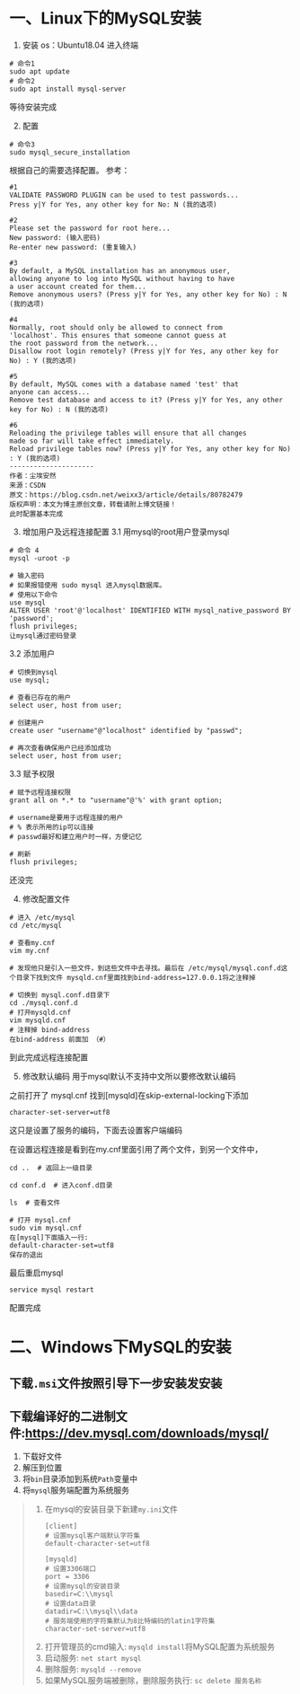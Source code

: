 # 一、Linux下的MySQL安装

1. 安装
os：Ubuntu18.04
进入终端
```shell
# 命令1
sudo apt update
# 命令2
sudo apt install mysql-server
```
等待安装完成

2. 配置
```shel
# 命令3
sudo mysql_secure_installation
```
根据自己的需要选择配置。 参考：
```shell
#1
VALIDATE PASSWORD PLUGIN can be used to test passwords...
Press y|Y for Yes, any other key for No: N (我的选项)

#2
Please set the password for root here...
New password: (输入密码)
Re-enter new password: (重复输入)

#3
By default, a MySQL installation has an anonymous user,
allowing anyone to log into MySQL without having to have
a user account created for them...
Remove anonymous users? (Press y|Y for Yes, any other key for No) : N (我的选项)

#4
Normally, root should only be allowed to connect from
'localhost'. This ensures that someone cannot guess at
the root password from the network...
Disallow root login remotely? (Press y|Y for Yes, any other key for No) : Y (我的选项)

#5
By default, MySQL comes with a database named 'test' that
anyone can access...
Remove test database and access to it? (Press y|Y for Yes, any other key for No) : N (我的选项)

#6
Reloading the privilege tables will ensure that all changes
made so far will take effect immediately.
Reload privilege tables now? (Press y|Y for Yes, any other key for No) : Y (我的选项)
--------------------- 
作者：尘埃安然 
来源：CSDN 
原文：https://blog.csdn.net/weixx3/article/details/80782479 
版权声明：本文为博主原创文章，转载请附上博文链接！
此时配置基本完成
```
3. 增加用户及远程连接配置
3.1 用mysql的root用户登录mysql
```shell
# 命令 4
mysql -uroot -p

# 输入密码
# 如果报错使用 sudo mysql 进入mysql数据库。
# 使用以下命令
use mysql
ALTER USER 'root'@'localhost' IDENTIFIED WITH mysql_native_password BY 'password';
flush privileges;
让mysql通过密码登录
```
3.2 添加用户
```shell
# 切换到mysql
use mysql;  

# 查看已存在的用户
select user, host from user; 

# 创建用户
create user "username"@"localhost" identified by "passwd"; 

# 再次查看确保用户已经添加成功
select user, host from user; 
```
3.3 赋予权限
```shell
# 赋予远程连接权限
grant all on *.* to "username"@'%' with grant option;

# username是要用于远程连接的用户
# % 表示所用的ip可以连接
# passwd最好和建立用户时一样，方便记忆

# 刷新
flush privileges;
```
还没完 

4. 修改配置文件
```shell
# 进入 /etc/mysql
cd /etc/mysql

# 查看my.cnf
vim my.cnf

# 发现他只是引入一些文件，到这些文件中去寻找。最后在 /etc/mysql/mysql.conf.d这个目录下找到文件 mysqld.cnf里面找到bind-address=127.0.0.1将之注释掉

# 切换到 mysql.conf.d目录下
cd ./mysql.conf.d
# 打开mysqld.cnf
vim mysqld.cnf
# 注释掉 bind-address
在bind-address 前面加 （#）
```
到此完成远程连接配置

5. 修改默认编码
用于mysql默认不支持中文所以要修改默认编码 

之前打开了 mysql.cnf 找到[mysqld]在skip-external-locking下添加
```shell
character-set-server=utf8
```
这只是设置了服务的编码，下面去设置客户端编码

在设置远程连接是看到在my.cnf里面引用了两个文件，到另一个文件中，
```shell
cd ..  # 返回上一级目录

cd conf.d  # 进入conf.d目录

ls  # 查看文件

# 打开 mysql.cnf
sudo vim mysql.cnf 
在[mysql]下面插入一行:
default-character-set=utf8
保存的退出
```
最后重启mysql
```shell
service mysql restart
```
配置完成

# 二、Windows下MySQL的安装

## **下载`.msi`文件按照引导下一步安装发安装** 

## 下载编译好的二进制文件:https://dev.mysql.com/downloads/mysql/
1. 下载好文件
2. 解压到位置
3. 将`bin`目录添加到系统`Path`变量中
4. 将`mysql`服务端配置为系统服务
> 1. 在mysql的安装目录下新建`my.ini`文件
>    ```
>    [client]
>    # 设置mysql客户端默认字符集
>    default-character-set=utf8
>     
>    [mysqld]
>    # 设置3306端口
>    port = 3306
>    # 设置mysql的安装目录
>    basedir=C:\\mysql
>    # 设置data目录
>    datadir=C:\\mysql\\data
>    # 服务端使用的字符集默认为8比特编码的latin1字符集
>    character-set-server=utf8
>    ```
> 2. 打开管理员的cmd输入: `mysqld install`将MySQL配置为系统服务
> 3. 启动服务: `net start mysql`
> 4. 删除服务: `mysqld --remove`
> 5. 如果MySQL服务端被删除，删除服务执行: `sc delete 服务名称` 





